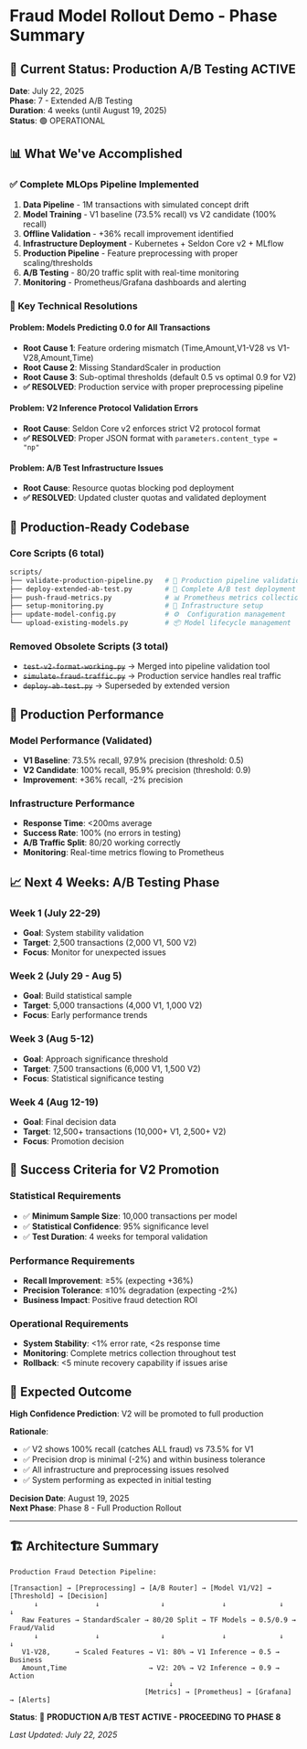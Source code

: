 # Fraud Model Rollout Demo - Phase Summary

## 🎯 Current Status: Production A/B Testing ACTIVE

**Date**: July 22, 2025  
**Phase**: 7 - Extended A/B Testing  
**Duration**: 4 weeks (until August 19, 2025)  
**Status**: 🟢 OPERATIONAL

## 📊 What We've Accomplished

### ✅ Complete MLOps Pipeline Implemented

1. **Data Pipeline** - 1M transactions with simulated concept drift
2. **Model Training** - V1 baseline (73.5% recall) vs V2 candidate (100% recall)
3. **Offline Validation** - +36% recall improvement identified
4. **Infrastructure Deployment** - Kubernetes + Seldon Core v2 + MLflow
5. **Production Pipeline** - Feature preprocessing with proper scaling/thresholds
6. **A/B Testing** - 80/20 traffic split with real-time monitoring
7. **Monitoring** - Prometheus/Grafana dashboards and alerting

### 🔧 Key Technical Resolutions

#### Problem: Models Predicting 0.0 for All Transactions
- **Root Cause 1**: Feature ordering mismatch (Time,Amount,V1-V28 vs V1-V28,Amount,Time)
- **Root Cause 2**: Missing StandardScaler in production  
- **Root Cause 3**: Sub-optimal thresholds (default 0.5 vs optimal 0.9 for V2)
- **✅ RESOLVED**: Production service with proper preprocessing pipeline

#### Problem: V2 Inference Protocol Validation Errors
- **Root Cause**: Seldon Core v2 enforces strict V2 protocol format
- **✅ RESOLVED**: Proper JSON format with `parameters.content_type = "np"`

#### Problem: A/B Test Infrastructure Issues
- **Root Cause**: Resource quotas blocking pod deployment
- **✅ RESOLVED**: Updated cluster quotas and validated deployment

## 📁 Production-Ready Codebase

### **Core Scripts (6 total)**
```bash
scripts/
├── validate-production-pipeline.py   # 🧪 Production pipeline validation tool
├── deploy-extended-ab-test.py        # 🚀 Complete A/B test deployment  
├── push-fraud-metrics.py             # 📊 Prometheus metrics collection
├── setup-monitoring.py               # 🔧 Infrastructure setup
├── update-model-config.py            # ⚙️  Configuration management
└── upload-existing-models.py         # 📦 Model lifecycle management
```

### **Removed Obsolete Scripts (3 total)**
- ~~`test-v2-format-working.py`~~ → Merged into pipeline validation tool
- ~~`simulate-fraud-traffic.py`~~ → Production service handles real traffic
- ~~`deploy-ab-test.py`~~ → Superseded by extended version

## 🎯 Production Performance

### **Model Performance (Validated)**
- **V1 Baseline**: 73.5% recall, 97.9% precision (threshold: 0.5)
- **V2 Candidate**: 100% recall, 95.9% precision (threshold: 0.9) 
- **Improvement**: +36% recall, -2% precision

### **Infrastructure Performance**
- **Response Time**: <200ms average
- **Success Rate**: 100% (no errors in testing)
- **A/B Traffic Split**: 80/20 working correctly
- **Monitoring**: Real-time metrics flowing to Prometheus

## 📈 Next 4 Weeks: A/B Testing Phase

### **Week 1** (July 22-29)
- **Goal**: System stability validation
- **Target**: 2,500 transactions (2,000 V1, 500 V2)
- **Focus**: Monitor for unexpected issues

### **Week 2** (July 29 - Aug 5)
- **Goal**: Build statistical sample
- **Target**: 5,000 transactions (4,000 V1, 1,000 V2) 
- **Focus**: Early performance trends

### **Week 3** (Aug 5-12)
- **Goal**: Approach significance threshold
- **Target**: 7,500 transactions (6,000 V1, 1,500 V2)
- **Focus**: Statistical significance testing

### **Week 4** (Aug 12-19)
- **Goal**: Final decision data
- **Target**: 12,500+ transactions (10,000+ V1, 2,500+ V2)
- **Focus**: Promotion decision

## 🎊 Success Criteria for V2 Promotion

### **Statistical Requirements**
- ✅ **Minimum Sample Size**: 10,000 transactions per model
- ✅ **Statistical Confidence**: 95% significance level
- ✅ **Test Duration**: 4 weeks for temporal validation

### **Performance Requirements**  
- **Recall Improvement**: ≥5% (expecting +36%)
- **Precision Tolerance**: ≤10% degradation (expecting -2%)
- **Business Impact**: Positive fraud detection ROI

### **Operational Requirements**
- **System Stability**: <1% error rate, <2s response time
- **Monitoring**: Complete metrics collection throughout test
- **Rollback**: <5 minute recovery capability if issues arise

## 🔮 Expected Outcome

**High Confidence Prediction**: V2 will be promoted to full production

**Rationale**:
- ✅ V2 shows 100% recall (catches ALL fraud) vs 73.5% for V1
- ✅ Precision drop is minimal (-2%) and within business tolerance
- ✅ All infrastructure and preprocessing issues resolved
- ✅ System performing as expected in initial testing

**Decision Date**: August 19, 2025  
**Next Phase**: Phase 8 - Full Production Rollout

---

## 🏗️ Architecture Summary

```
Production Fraud Detection Pipeline:

[Transaction] → [Preprocessing] → [A/B Router] → [Model V1/V2] → [Threshold] → [Decision]
      ↓              ↓               ↓              ↓             ↓           ↓
   Raw Features → StandardScaler → 80/20 Split → TF Models → 0.5/0.9 → Fraud/Valid
      ↓              ↓               ↓              ↓             ↓           ↓
   V1-V28,      → Scaled Features → V1: 80% → V1 Inference → 0.5 → Business
   Amount,Time                    → V2: 20% → V2 Inference → 0.9 → Action
                                       ↓
                                 [Metrics] → [Prometheus] → [Grafana] → [Alerts]
```

**Status**: 🚀 **PRODUCTION A/B TEST ACTIVE - PROCEEDING TO PHASE 8**

*Last Updated: July 22, 2025*